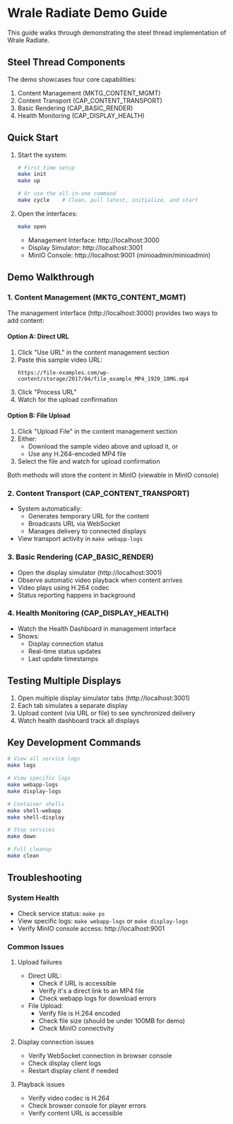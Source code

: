 # Wrale Radiate Demo Guide

This guide walks through demonstrating the steel thread implementation of Wrale Radiate.

## Steel Thread Components

The demo showcases four core capabilities:
1. Content Management (MKTG_CONTENT_MGMT)
2. Content Transport (CAP_CONTENT_TRANSPORT)
3. Basic Rendering (CAP_BASIC_RENDER)
4. Health Monitoring (CAP_DISPLAY_HEALTH)

## Quick Start

1. Start the system:
   ```bash
   # First time setup
   make init
   make up
   
   # Or use the all-in-one command
   make cycle    # Clean, pull latest, initialize, and start
   ```

2. Open the interfaces:
   ```bash
   make open
   ```
   - Management Interface: http://localhost:3000
   - Display Simulator: http://localhost:3001
   - MinIO Console: http://localhost:9001 (minioadmin/minioadmin)

## Demo Walkthrough

### 1. Content Management (MKTG_CONTENT_MGMT)

The management interface (http://localhost:3000) provides two ways to add content:

#### Option A: Direct URL
1. Click "Use URL" in the content management section
2. Paste this sample video URL:
   ```
   https://file-examples.com/wp-content/storage/2017/04/file_example_MP4_1920_18MG.mp4
   ```
3. Click "Process URL"
4. Watch for the upload confirmation

#### Option B: File Upload
1. Click "Upload File" in the content management section
2. Either:
   - Download the sample video above and upload it, or
   - Use any H.264-encoded MP4 file
3. Select the file and watch for upload confirmation

Both methods will store the content in MinIO (viewable in MinIO console)

### 2. Content Transport (CAP_CONTENT_TRANSPORT)
- System automatically:
  - Generates temporary URL for the content
  - Broadcasts URL via WebSocket
  - Manages delivery to connected displays
- View transport activity in `make webapp-logs`

### 3. Basic Rendering (CAP_BASIC_RENDER)
- Open the display simulator (http://localhost:3001)
- Observe automatic video playback when content arrives
- Video plays using H.264 codec
- Status reporting happens in background

### 4. Health Monitoring (CAP_DISPLAY_HEALTH)
- Watch the Health Dashboard in management interface
- Shows:
  - Display connection status
  - Real-time status updates
  - Last update timestamps

## Testing Multiple Displays

1. Open multiple display simulator tabs (http://localhost:3001)
2. Each tab simulates a separate display
3. Upload content (via URL or file) to see synchronized delivery
4. Watch health dashboard track all displays

## Key Development Commands

```bash
# View all service logs
make logs

# View specific logs
make webapp-logs
make display-logs

# Container shells
make shell-webapp
make shell-display

# Stop services
make down

# Full cleanup
make clean
```

## Troubleshooting

### System Health
- Check service status: `make ps`
- View specific logs: `make webapp-logs` or `make display-logs`
- Verify MinIO console access: http://localhost:9001

### Common Issues

1. Upload failures
   - Direct URL:
     - Check if URL is accessible
     - Verify it's a direct link to an MP4 file
     - Check webapp logs for download errors
   - File Upload:
     - Verify file is H.264 encoded
     - Check file size (should be under 100MB for demo)
     - Check MinIO connectivity

2. Display connection issues
   - Verify WebSocket connection in browser console
   - Check display client logs
   - Restart display client if needed

3. Playback issues
   - Verify video codec is H.264
   - Check browser console for player errors
   - Verify content URL is accessible